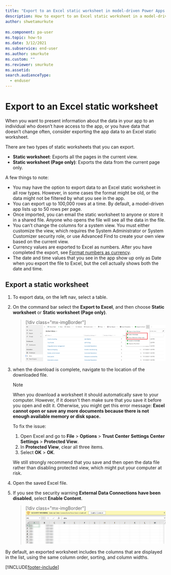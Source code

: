 ```yaml
---
title: "Export to an Excel static worksheet in model-driven Power Apps | MicrosoftDocs"
description: How to export to an Excel static worksheet in a model-driven Power Apps
author: shwetamurkute

ms.component: pa-user
ms.topic: how-to
ms.date: 3/12/2021
ms.subservice: end-user
ms.author: smurkute
ms.custom: ""
ms.reviewer: smurkute
ms.assetid: 
search.audienceType: 
  - enduser
---
```

# Export to an Excel static worksheet

When you want to present information about the data in your app to an individual who doesn’t have access to the app, or you have data that doesn’t change often, consider exporting the app data to an Excel static worksheet.

There are two types of static worksheets that you can export. 

- **Static worksheet**: Exports all the pages in the current view.
- **Static worksheet (Page only)**: Exports the data from the current page only.

A few things to note: 

- You may have the option to export data to an Excel static worksheet in all row types. However, in some cases the format might be old, or the data might not be filtered by what you see in the app.  
- You can export up to 100,000 rows at a time. By default, a model-driven app lists up to 50 rows per page. 
- Once imported, you can email the static worksheet to anyone or store it in a shared file. Anyone who opens the file will see all the data in the file.  
- You can’t change the columns for a system view. You must either customize the view, which requires the System Administrator or System Customizer security role, or use Advanced Find to create your own view based on the current view.      
- Currency values are exported to Excel as numbers. After you have completed the export, see [Format numbers as currency](https://support.microsoft.com/office/format-numbers-as-currency-0a03bb38-1a07-458d-9e30-2b54366bc7a4?ui=en-US&rs=en-US&ad=US). 
- The date and time values that you see in the app show up only as Date when you export the file to Excel, but the cell actually shows both the date and time. 
  
## Export a static worksheet
  
1. To export data, on the left nav, select a table.
2. On the command bar select the **Export to Excel**, and then choose **Static worksheet** or **Static worksheet (Page only)**.  

   > [!div class="mx-imgBorder"] 
   > ![Export to Excel static worksheet.](media/export-excel-static.png "Export to Excel static worksheet")
  
3. when the download is complete, navigate to the location of the downloaded file.
  
   > [!NOTE]
   > When you download a worksheet it should automatically save to your computer. However, if it doesn't then make sure that you save it before you open and edit it. Otherwise, you might get this error message: **Excel cannot open or save any more documents because there is not enough available memory or disk space.**  
   > 
   > To fix the issue:  
   > 
   >    1. Open Excel and go to **File** > **Options** > **Trust Center** **Settings Center Settings** > **Protected View**.  
   >    2. In **Protected View**, clear all three items.  
   >    3. Select **OK** > **OK**.  
   >     
   >    We still strongly recommend that you save and then open the data file rather than disabling protected view, which might put your computer at risk.  
  
5. Open the saved Excel file.
  
6. If you see the security warning **External Data Connections have been disabled**, select **Enable Content**.  

   > [!div class="mx-imgBorder"] 
   > ![Enable content.](media/enable-content.png "Enable content") 

By default, an exported worksheet includes the columns that are displayed in the list, using the same column order, sorting, and column widths.  
  
 



[!INCLUDE[footer-include](../includes/footer-banner.md)]
